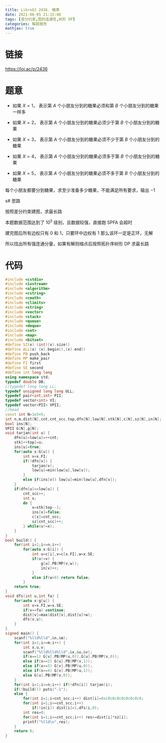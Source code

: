 ```yaml
---
title: LibreOJ 2436. 糖果
date: 2021-06-05 21:15:08
tags: [查分约束,图的连通性,树形 DP]
categories: 解题报告
mathjax: true
---
```


# 链接

<https://loj.ac/p/2436>

# 题意

- 如果 $X=1$， 表示第 $A$ 个小朋友分到的糖果必须和第 $B$ 个小朋友分到的糖果一样多

- 如果 $X=2$， 表示第 $A$ 个小朋友分到的糖果必须少于第 $B$ 个小朋友分到的糖果

- 如果 $X=3$， 表示第 $A$ 个小朋友分到的糖果必须不少于第 $B$ 个小朋友分到的糖果

- 如果 $X=4$， 表示第 $A$ 个小朋友分到的糖果必须多于第 $B$ 个小朋友分到的糖果

- 如果 $X=5$， 表示第 $A$ 个小朋友分到的糖果必须不多于第 $B$ 个小朋友分到的糖果

每个小朋友都要分到糖果，求至少准备多少糖果，不能满足所有要求，输出 $-1$

<!--more-->

s# 思路

按照差分约束建图，求最长路

本题数据范围达到了 $10^5$ 级别，且数据较强，直接跑 SPFA 会超时

建完图后所有边权只有 $0$ 和 $1$，只要环中边权有 $1$ 那么该环一定是正环，无解

所以找出所有强连通分量，如果有解则缩点后按照拓扑序树形 DP 求最长路

# 代码

```cpp
#include <cstdio>
#include <iostream>
#include <algorithm>
#include <cstring>
#include <cmath>
#include <climits>
#include <string>
#include <vector>
#include <stack>
#include <queue>
#include <deque>
#include <set>
#include <map>
#include <bitset>
#define SZ(x) (int)(x).size()
#define ALL(x) (x).begin(),(x).end()
#define PB push_back
#define MP make_pair
#define FI first
#define SE second
#define int long long
using namespace std;
typedef double DB;
//typedef long long LL;
typedef unsigned long long ULL;
typedef pair<int,int> PII;
typedef vector<int> VI;
typedef vector<PII> VPII;
//head
const int N=1e5+5;
int n,m,dist[N],cnt,cnt_scc,top,dfn[N],low[N],stk[N],c[N],sz[N],in[N];
bool ins[N];
VPII G[N],g[N];
void tarjan(int u) {
    dfn[u]=low[u]=++cnt;
    stk[++top]=u;
    ins[u]=true;
    for(auto x:G[u]) {
        int v=x.FI;
        if(!dfn[v]) {
            tarjan(v);
            low[u]=min(low[u],low[v]);
        }
        else if(ins[v]) low[u]=min(low[u],dfn[v]);
    }
    if(dfn[u]==low[u]) {
        cnt_scc++;
        int x;
        do {
            x=stk[top--];
            ins[x]=false;
            c[x]=cnt_scc;
            sz[cnt_scc]++;
        } while(u!=x);
    }
}
bool build() {
    for(int i=1;i<=n;i++)
        for(auto x:G[i]) {
            int u=c[i],v=c[x.FI],w=x.SE;
            if(u!=v) {
                g[u].PB(MP(v,w));
                in[v]++;
            }
            else if(w>0) return false;
        }
    return true;
}
void dfs(int u,int fa) {
    for(auto x:g[u]) {
        int v=x.FI,w=x.SE;
        if(v==fa) continue;
        dist[v]=max(dist[v],dist[u]+w);
        dfs(v,u);
    }
}
signed main() {
    scanf("%lld%lld",&n,&m);
    for(int i=1;i<=m;i++) {
        int x,u,v;
        scanf("%lld%lld%lld",&x,&u,&v);
        if(x==1) G[v].PB(MP(u,0)),G[u].PB(MP(v,0));
        else if(x==2) G[u].PB(MP(v,1));
        else if(x==3) G[v].PB(MP(u,0));
        else if(x==4) G[v].PB(MP(u,1));
        else G[u].PB(MP(v,0));
    }
    for(int i=1;i<=n;i++) if(!dfn[i]) tarjan(i);
    if(!build()) puts("-1");
    else {
        for(int i=1;i<cnt_scc;i++) dist[i]=0xc0c0c0c0c0c0c0c0;
        for(int i=1;i<=cnt_scc;i++)
            if(!in[i]) dist[i]=1,dfs(i,0);
        int res=0;
        for(int i=1;i<=cnt_scc;i++) res+=dist[i]*sz[i];
        printf("%lld\n",res);
    }
    return 0;
}
```